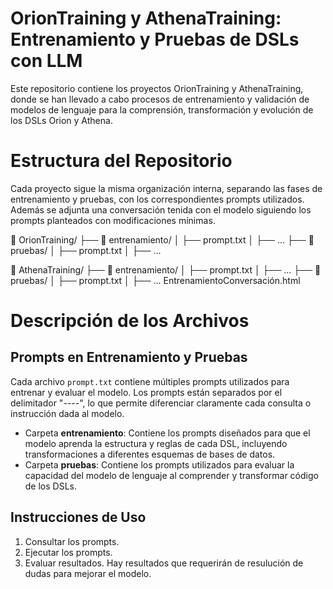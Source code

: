 # OrionTraining y AthenaTraining: Entrenamiento y Pruebas de DSLs con LLM

Este repositorio contiene los proyectos OrionTraining y AthenaTraining, donde se han llevado a cabo procesos 
de entrenamiento y validación de modelos de lenguaje para la comprensión, 
transformación y evolución de los DSLs Orion y Athena.

# Estructura del Repositorio

Cada proyecto sigue la misma organización interna, separando las fases de entrenamiento y pruebas, con los correspondientes prompts utilizados. Además se adjunta una conversación tenida con el modelo siguiendo los prompts planteados con modificaciones mínimas.

📂 OrionTraining/
 ├── 📂 entrenamiento/
 │    ├── prompt.txt
 │    ├── ...
 ├── 📂 pruebas/
 │    ├── prompt.txt
 │    ├── ...
 
📂 AthenaTraining/
 ├── 📂 entrenamiento/
 │    ├── prompt.txt
 │    ├── ...
 ├── 📂 pruebas/
 │    ├── prompt.txt
 │    ├── ...
 EntrenamientoConversación.html

# Descripción de los Archivos
## Prompts en Entrenamiento y Pruebas
Cada archivo `prompt.txt` contiene múltiples prompts utilizados para entrenar y evaluar el modelo.
Los prompts están separados por el delimitador "----", lo que permite diferenciar claramente cada consulta o instrucción dada al modelo. 

- Carpeta **entrenamiento**: Contiene los prompts diseñados para que el modelo aprenda la estructura y reglas de cada DSL, incluyendo transformaciones a diferentes esquemas de bases de datos.
- Carpeta **pruebas**: Contiene los prompts utilizados para evaluar la capacidad del modelo de lenguaje al comprender y transformar código de los DSLs.

## Instrucciones de Uso 

1. Consultar los prompts.
2. Ejecutar los prompts.
3. Evaluar resultados. Hay resultados que requerirán de resulución de dudas para 
mejorar el modelo. 

